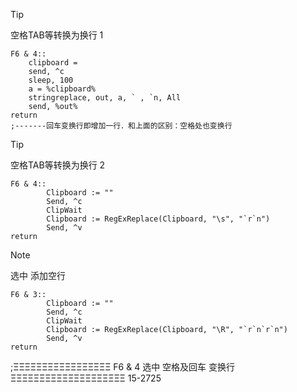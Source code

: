 > [!TIP]
> 空格TAB等转换为换行  1

```
F6 & 4::
	clipboard =
	send, ^c
	sleep, 100
	a = %clipboard%
	stringreplace, out, a, ` , `n, All
	send, %out%
return                                                                   ;-------回车变换行即增加一行．和上面的区别：空格处也变换行　
```

> [!TIP]
> 空格TAB等转换为换行 2

```
F6 & 4::
    	Clipboard := ""
    	Send, ^c
    	ClipWait
    	Clipboard := RegExReplace(Clipboard, "\s", "`r`n")
    	Send, ^v
return  
```

> [!Note]
> 选中 添加空行

```
F6 & 3::
    	Clipboard := ""
    	Send, ^c
    	ClipWait
    	Clipboard := RegExReplace(Clipboard, "\R", "`r`n`r`n")
    	Send, ^v
return
```


;ΞΞΞΞΞΞΞΞΞΞΞΞΞΞΞΞΞ F6 & 4  选中 空格及回车 变换行  ΞΞΞΞΞΞΞΞΞΞΞΞΞΞΞΞΞΞΞΞ 15-2725